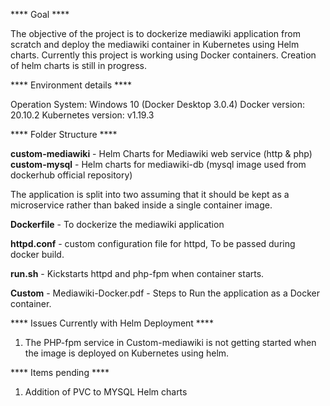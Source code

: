 **** Goal ****

The objective of the project is to dockerize mediawiki application from scratch and deploy the mediawiki container in Kubernetes using Helm charts.
Currently this project is working using Docker containers. Creation of helm charts is still in progress.



**** Environment details ****

Operation System: Windows 10 (Docker Desktop 3.0.4)
Docker version: 20.10.2
Kubernetes version: v1.19.3



**** Folder Structure ****

**custom-mediawiki** - Helm Charts for Mediawiki web service (http & php)
**custom-mysql** - Helm charts for mediawiki-db (mysql image used from dockerhub official repository)

The application is split into two assuming that it should be kept as a microservice rather than baked inside a single container image. 



**Dockerfile** - To dockerize the mediawiki application

**httpd.conf** - custom configuration file for httpd, To be passed during docker build.

**run.sh** - Kickstarts httpd and php-fpm when container starts.

**Custom** - Mediawiki-Docker.pdf - Steps to Run the application as a Docker container.


**** Issues Currently with Helm Deployment ****

1) The PHP-fpm service in Custom-mediawiki is not getting started when the image is deployed on Kubernetes using helm.


**** Items pending ****

1) Addition of PVC to MYSQL Helm charts

